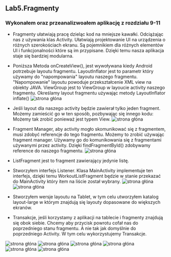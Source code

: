 ## Lab5.Fragmenty
### Wykonałem oraz przeanalizwoałem aplikację z rozdziału 9-11

- Fragmenty ułatwiają pracę dzieląc kod na mniejsze kawałki. Odciążając nas z używania klas Activity.
Ułatwiają projektowanie UI na urządzenia o różnych szerokościach ekranu.
Są pojemnikiem dla różnych elementów UI i funkcjonalności które są im przypisane.
Dzięki temu nasza aplikacja staje się bardziej modularna.

- Poniższa Metoda onCreateView(), jest wywoływana kiedy Android potrzebuje layoutu fragmentu.
LayoutInflator jest to parametr który używamy do "napompowania" layoutu naszego fragmentu.
"Napompowanie" layoutu powoduje przekształcenie XML view na obiekty JAVA.
ViewGroup jest to ViewGroup w layoucie activity naszego fragmentu.
Określamy layout fragmentu używając metody LayoutInflator inflate()
![strona głóna](/Lab5/1.JPG)

- Jeśli layout dla naszego activity będzie zawierał tylko jeden fragment.
Możemy zamieścić go w ten sposób, pozbywając się innego kodu:
Możemy tak zrobić ponieważ <fragment> jest typem View.
![strona głóna](/Lab5/2.JPG)

- Fragment Manager, aby activity mogło skomunikować się z fragmentem, musi zdobyć referencje 
do tego fragmentu. Możemy to zrobić używając fragment manager. Używamy go do komunikowania się 
z fragmentami używanymi przez activity.
Dzięki findFragmentById() zdobywamy reference do naszego fragmentu.
![strona głóna](/Lab5/3.JPG)

- ListFragment jest to fragment zawierający jedynie listę.

- Stworzyłem interfejs Listener. Klasa MainActivity implementuje ten interfejs, dzięki temu
WorkoutListFragment będzie w stanie przekazać do MainActivity który item na liście został wybrany.
![strona głóna](/Lab5/4.JPG)
![strona głóna](/Lab5/5.JPG)

- Stworzyłem wersje layoutu na Tablet, w tym celu utworzyłem katalog layout-large
w którym znajdują się layouty dopasowane do większych ekranów.

- Transakcje, jeśli korzystamy z aplikacji na tablecie i fragmenty znajdują się obok siebie.
Chcemy aby przycisk powrotu cofał nas do poprzedniego stanu fragmentu. A nie tak jak
domyślnie do poprzedniego Activity. W tym celu wykorzystujemy Transakcje.

![strona głóna](/Lab5/6.JPG)
![strona głóna](/Lab5/7.JPG)
![strona głóna](/Lab5/8.JPG)
![strona głóna](/Lab5/9.JPG)
![strona głóna](/Lab5/10.JPG)
![strona głóna](/Lab5/11.JPG)
